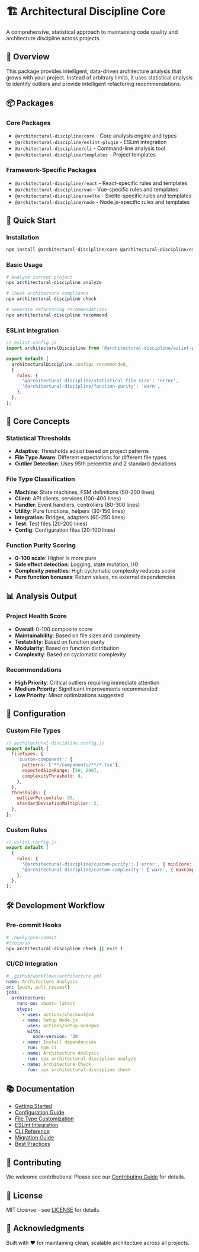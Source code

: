 # 🏗️ Architectural Discipline Core

A comprehensive, statistical approach to maintaining code quality and architecture discipline across projects.

## 🎯 Overview

This package provides intelligent, data-driven architecture analysis that grows with your project. Instead of arbitrary limits, it uses statistical analysis to identify outliers and provide intelligent refactoring recommendations.

## 📦 Packages

### Core Packages

- `@architectural-discipline/core` - Core analysis engine and types
- `@architectural-discipline/eslint-plugin` - ESLint integration
- `@architectural-discipline/cli` - Command-line analysis tool
- `@architectural-discipline/templates` - Project templates

### Framework-Specific Packages

- `@architectural-discipline/react` - React-specific rules and templates
- `@architectural-discipline/vue` - Vue-specific rules and templates
- `@architectural-discipline/svelte` - Svelte-specific rules and templates
- `@architectural-discipline/node` - Node.js-specific rules and templates

## 🚀 Quick Start

### Installation

```bash
npm install @architectural-discipline/core @architectural-discipline/eslint-plugin @architectural-discipline/cli
```

### Basic Usage

```bash
# Analyze current project
npx architectural-discipline analyze

# Check architecture compliance
npx architectural-discipline check

# Generate refactoring recommendations
npx architectural-discipline recommend
```

### ESLint Integration

```javascript
// eslint.config.js
import architecturalDiscipline from '@architectural-discipline/eslint-plugin';

export default [
  architecturalDiscipline.configs.recommended,
  {
    rules: {
      '@architectural-discipline/statistical-file-size': 'error',
      '@architectural-discipline/function-purity': 'warn',
    },
  },
];
```

## 🧠 Core Concepts

### Statistical Thresholds

- **Adaptive**: Thresholds adjust based on project patterns
- **File Type Aware**: Different expectations for different file types
- **Outlier Detection**: Uses 95th percentile and 2 standard deviations

### File Type Classification

- **Machine**: State machines, FSM definitions (50-200 lines)
- **Client**: API clients, services (100-400 lines)
- **Handler**: Event handlers, controllers (80-300 lines)
- **Utility**: Pure functions, helpers (30-150 lines)
- **Integration**: Bridges, adapters (60-250 lines)
- **Test**: Test files (20-200 lines)
- **Config**: Configuration files (20-100 lines)

### Function Purity Scoring

- **0-100 scale**: Higher is more pure
- **Side effect detection**: Logging, state mutation, I/O
- **Complexity penalties**: High cyclomatic complexity reduces score
- **Pure function bonuses**: Return values, no external dependencies

## 📊 Analysis Output

### Project Health Score

- **Overall**: 0-100 composite score
- **Maintainability**: Based on file sizes and complexity
- **Testability**: Based on function purity
- **Modularity**: Based on function distribution
- **Complexity**: Based on cyclomatic complexity

### Recommendations

- **High Priority**: Critical outliers requiring immediate attention
- **Medium Priority**: Significant improvements recommended
- **Low Priority**: Minor optimizations suggested

## 🔧 Configuration

### Custom File Types

```javascript
// architectural-discipline.config.js
export default {
  fileTypes: {
    'custom-component': {
      patterns: ['**/components/**/*.tsx'],
      expectedSizeRange: [50, 200],
      complexityThreshold: 8,
    },
  },
  thresholds: {
    outlierPercentile: 95,
    standardDeviationMultiplier: 2,
  },
};
```

### Custom Rules

```javascript
// eslint.config.js
export default [
  {
    rules: {
      '@architectural-discipline/custom-purity': ['error', { minScore: 80 }],
      '@architectural-discipline/custom-complexity': ['warn', { maxComplexity: 5 }],
    },
  },
];
```

## 🛠️ Development Workflow

### Pre-commit Hooks

```bash
# .husky/pre-commit
#!/bin/sh
npx architectural-discipline check || exit 1
```

### CI/CD Integration

```yaml
# .github/workflows/architecture.yml
name: Architecture Analysis
on: [push, pull_request]
jobs:
  architecture:
    runs-on: ubuntu-latest
    steps:
      - uses: actions/checkout@v4
      - name: Setup Node.js
        uses: actions/setup-node@v4
        with:
          node-version: '20'
      - name: Install dependencies
        run: npm ci
      - name: Architecture Analysis
        run: npx architectural-discipline analyze
      - name: Architecture Check
        run: npx architectural-discipline check
```

## 📚 Documentation

- [Getting Started](./docs/getting-started.md)
- [Configuration Guide](./docs/configuration.md)
- [File Type Customization](./docs/file-types.md)
- [ESLint Integration](./docs/eslint-integration.md)
- [CLI Reference](./docs/cli-reference.md)
- [Migration Guide](./docs/migration-guide.md)
- [Best Practices](./docs/best-practices.md)

## 🤝 Contributing

We welcome contributions! Please see our [Contributing Guide](./CONTRIBUTING.md) for details.

## 📄 License

MIT License - see [LICENSE](./LICENSE) for details.

## 🙏 Acknowledgments

Built with ❤️ for maintaining clean, scalable architecture across all projects.
